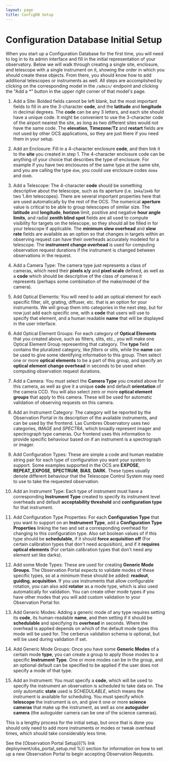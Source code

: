 ```yaml
---
layout: page
title: ConfigDB Setup
---
```


# Configuration Database Initial Setup

When you start up a Configuration Database for the first time, you will need to log in to its admin interface and fill in the initial representation of your observatory. Below we will walk through creating a single site, enclosure, and telescope with a single instrument on it, showing the order in which you should create these objects. From there, you should know how to add additional telescopes or instruments as well. All steps are accomplished by clicking on the corresponding model in the `/admin/` endpoint and clicking the "Add a *" button in the upper right corner of that model's page.

1. Add a Site: Bolded fields cannot be left blank, but the most important fields to fill in are the 3-character **code**, and the **latitude** and **longitude** in decimal degrees. The **code** can be any 3 letters, and each site should have a unique code. It might be convenient to use the 3-character code of the airport nearest the site, as long as two different sites would not have the same code. The **elevation**, **Timezone**/**Tz** and **restart** fields are not used by other OCS applications, so they are just there if you need them in your setup.

2. Add an Enclosure: Fill in a 4-character enclosure **code**, and then link it to the **site** you created in step 1. The 4-character enclosure code can be anything of your choice that describes the type of enclosure. For example if you have two enclosures of the same type at the same site, and you are calling the type `dom`, you could use enclosure codes `doma` and `domb`.

3. Add a Telescope: The 4-character **code** should be something descriptive about the telescope, such as its aperture (i.e. `1m4a`/`1m4b` for two 1.4m telescopes). There are several important properties here that are used automatically by the rest of the OCS. The numerical **aperture** value is critical to be able to group telescopes of similar size. The **latitude** and **longitude**, **horizon** limit, positive and negative **hour angle limits**, and radial **zenith blind spot** fields are all used to compute visibility for targets on the telescope, so they should all be filled in for your telescope if applicable. The **minimum slew overhead** and **slew rate** fields are available as an option so that changes in targets within an observing request can have their overheads accurately modeled for a telescope. The **instrument change overhead** is used for computing observation request durations if the instrument is changed between observations in the request.

4. Add a Camera Type: The camera type just represents a class of cameras, which need their **pixels x/y** and **pixel scale** defined, as well as a **code** which should be descriptive of the class of cameras it represents (perhaps some combination of the make/model of the camera).

5. Add Optical Elements: You will need to add an optical element for each specific filter, slit, grating, diffuser, etc. that is an option for your instruments. We will group them into categories in the next step, but for now just add each specific one, with a **code** that users will use to specify that element, and a human readable **name** that will be displayed in the user interface.

6. Add Optical Element Groups: For each category of **Optical Elements** that you created above, such as filters, slits, etc., you will make one Optical Element Group representing that category. The **type** field contains the pluralized category, like *filters* or *slits*, while the **name** can be used to give some identifying information to this group. Then select one or more **optical elements** to be a part of this group, and specify an **optical element change overhead** in seconds to be used when computing observation request durations.

7. Add a Camera: You must select the **Camera Type** you created above for this camera, as well as give it a unique **code** and default **orientation** of the camera CCD. You will also select zero or more **optical element groups** that apply to this camera. These will be used for automatic validation of observing requests on this camera.

8. Add an Instrument Category: The category will be reported by the Observation Portal in its description of the available instruments, and can be used by the frontend. Las Cumbres Observatory uses two categories, *IMAGE* and *SPECTRA*, which broadly represent imager and spectrograph type cameras. Our frontend uses this information to provide specific behaviour based on if an instrument is a spectrograph or imager.

9. Add Configuration Types: These are simple a code and human readable string pair for each type of configuration you want your system to support. Some examples supported in the OCS are **EXPOSE**, **REPEAT_EXPOSE**, **SPECTRUM**, **BIAS**, **DARK**. These types usually denote different behaviour that the Telescope Control System may need to use to take the requested observation.

10. Add an Instrument Type: Each type of instrument must have a corresponding **Instrument Type** created to specify its instrument level overheads and default **acceptability threshold** and **configuration type** for that instrument.

11. Add Configuration Type Properties: For each **Configuration Type** that you want to support on an **Instrument Type**, add a **Configuration Type Properties** linking the two and set a corresponding overhead for changing to this configuration type. Also set boolean values of if this type should be **schedulable**, if it should **force acquisition off** (For certain calibration types that don't need acquisition), and if it **requires optical elements** (For certain calibration types that don't need any element set like darks).

12. Add some Mode Types: These are used for creating **Generic Mode Groups**. The Observation Portal expects to validate modes of these specific types, so at a minimum these should be added: **readout**, **guiding**, **acquisition**. If you use instruments that allow configurable rotation, you can also add **rotator** as a mode type, which is also used automatically for validation. You can create other mode types if you have other modes that you will add custom validation to your Observation Portal for.

13. Add Generic Modes: Adding a generic mode of any type requires setting its **code**, its human-readable **name**, and then setting if it should be **schedulable** and specifying its **overhead** in seconds. Where the overhead is applied depends on which of the default mode types this mode will be used for. The cerberus validation schema is optional, but will be used during validation if set.

14. Add Generic Mode Groups: Once you have some **Generic Modes** of a certain mode **type**, you can create a group to apply those modes to a specific **Instrument Type**. One or more modes can be in the group, and an optional default can be specified to be applied if the user does not specify a mode of that type.

15. Add an Instrument: You must specify a **code**, which will be used to specify the instrument an observation is scheduled to take data on. The only automatic **state** used is *SCHEDULABLE*, which means the instrument is available for scheduling. You must specify which **telescope** the instrument is on, and give it one or more **science cameras** that make up the instrument, as well as one **autoguider camera** (the autoguider camera can be one of the science cameras).

This is a lengthy process for the initial setup, but once that is done you should only need to add more instruments or modes or tweak overhead times, which should take considerably less time.

See the [Observation Portal Setup]({% link deployment/obs_portal_setup.md %}) section for information on how to set up a new Observation Portal to begin accepting Observation Requests.
